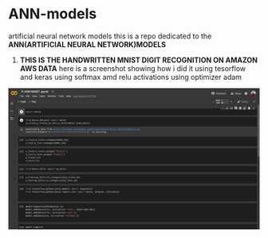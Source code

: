 # ANN-models
artificial neural network models
this is a repo dedicated to the **ANN(ARTIFICIAL NEURAL NETWORK)MODELS**

1. **THIS IS THE HANDWRITTEN MNIST DIGIT RECOGNITION ON AMAZON AWS DATA**
here is a screenshot showing how i did it 
using tesorflow and keras 
using softmax amd relu activations
using optimizer adam

![](screenshots/Screenshot%20(286).png)
